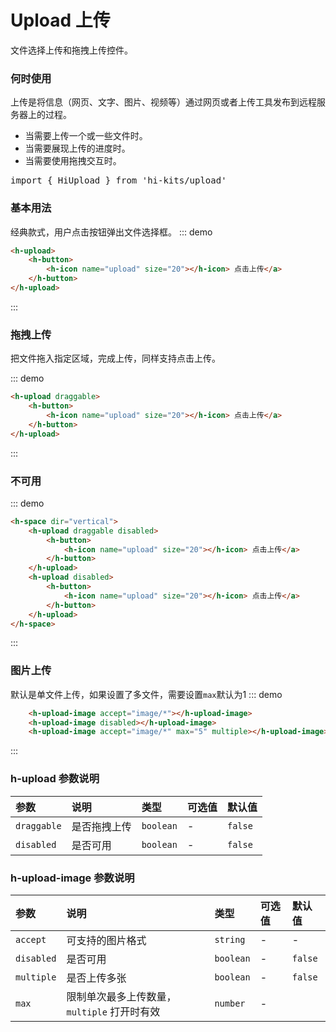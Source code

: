 # Upload 上传

文件选择上传和拖拽上传控件。

### 何时使用
上传是将信息（网页、文字、图片、视频等）通过网页或者上传工具发布到远程服务器上的过程。

- 当需要上传一个或一些文件时。
- 当需要展现上传的进度时。
- 当需要使用拖拽交互时。
<pre class="language-ts">
import { HiUpload } from 'hi-kits/upload'
</pre>

### 基本用法

经典款式，用户点击按钮弹出文件选择框。
::: demo
```html
<h-upload>
    <h-button>
        <h-icon name="upload" size="20"></h-icon> 点击上传</a>
    </h-button>
</h-upload>

```
:::

### 拖拽上传

把文件拖入指定区域，完成上传，同样支持点击上传。

::: demo
```html
<h-upload draggable>
    <h-button>
        <h-icon name="upload" size="20"></h-icon> 点击上传</a>
    </h-button>
</h-upload>

```
:::

### 不可用
::: demo
```html
<h-space dir="vertical">
    <h-upload draggable disabled>
        <h-button>
            <h-icon name="upload" size="20"></h-icon> 点击上传</a>
        </h-button>
    </h-upload>
    <h-upload disabled>
        <h-button>
            <h-icon name="upload" size="20"></h-icon> 点击上传</a>
        </h-button>
    </h-upload>
</h-space>
```
:::

### 图片上传

默认是单文件上传，如果设置了多文件，需要设置`max`默认为1
::: demo
```html
    <h-upload-image accept="image/*"></h-upload-image>
    <h-upload-image disabled></h-upload-image>
    <h-upload-image accept="image/*" max="5" multiple></h-upload-image>

```
:::

### h-upload 参数说明

|参数|说明|类型|可选值|默认值
|:--|:--|:--|:-----|:---
| `draggable`| 是否拖拽上传 |  `boolean` | - | `false`
| `disabled`| 是否可用 |  `boolean` | - | `false`


### h-upload-image 参数说明

|参数|说明|类型|可选值|默认值
|:--|:--|:--|:-----|:---
| `accept`| 可支持的图片格式 |  `string` | - | -
| `disabled`| 是否可用 |  `boolean` | - | `false`
| `multiple`| 是否上传多张 |  `boolean` | - | `false`
| `max`| 限制单次最多上传数量，`multiple` 打开时有效 |  `number` | - | 
